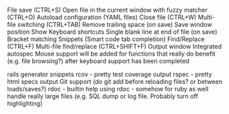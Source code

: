 File save (CTRL+S)
Open file in the current window with fuzzy matcher (CTRL+O)
Autoload configuration (YAML files)
Close file (CTRL+W)
Multi-file switching (CTRL+TAB)
Remove trailing space (on save)
Save window position
Show Keyboard shortcuts
Single blank line at end of file (on save)
Bracket matching
Snippets (Smart code tab completion)
Find/Replace (CTRL+F)
Multi-file find/replace (CTRL+SHIFT+F)
Output window
Integrated autospec
Mouse support will be added for functions that really do benefit (e.g. file browsing?) after keyboard support has been completed

rails generator snippets
rcov - pretty test coverage output
rspec - pretty html specs output
Git support (do git add before reloading files? or between loads/saves?)
rdoc - builtin help using rdoc - somehow for ruby as well
handle really large files (e.g. SQL dump or log file. Probably turn off highlighting)

